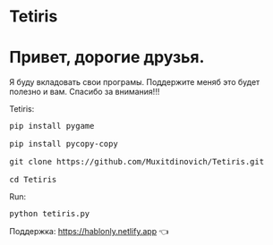# Tetiris
#  Привет, дорогие друзья.
Я буду вкладовать свои програмы. Поддержите меняб это будет полезно и вам. Cпасибо за внимания!!!

Tetiris:
<pre>
pip install pygame

pip install pycopy-copy

git clone https://github.com/Muxitdinovich/Tetiris.git

cd Tetiris
</pre>
Run:
<pre>
python tetiris.py
</pre>
Поддержка: https://hablonly.netlify.app 👈
